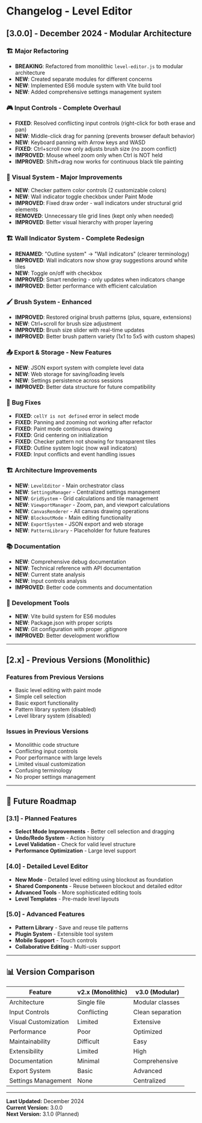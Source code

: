 # Changelog - Level Editor

## [3.0.0] - December 2024 - Modular Architecture

### 🏗️ **Major Refactoring**
- **BREAKING**: Refactored from monolithic `level-editor.js` to modular architecture
- **NEW**: Created separate modules for different concerns
- **NEW**: Implemented ES6 module system with Vite build tool
- **NEW**: Added comprehensive settings management system

### 🎮 **Input Controls - Complete Overhaul**
- **FIXED**: Resolved conflicting input controls (right-click for both erase and pan)
- **NEW**: Middle-click drag for panning (prevents browser default behavior)
- **NEW**: Keyboard panning with Arrow keys and WASD
- **FIXED**: Ctrl+scroll now only adjusts brush size (no zoom conflict)
- **IMPROVED**: Mouse wheel zoom only when Ctrl is NOT held
- **IMPROVED**: Shift+drag now works for continuous black tile painting

### 🎨 **Visual System - Major Improvements**
- **NEW**: Checker pattern color controls (2 customizable colors)
- **NEW**: Wall indicator toggle checkbox under Paint Mode
- **IMPROVED**: Fixed draw order - wall indicators under structural grid elements
- **REMOVED**: Unnecessary tile grid lines (kept only when needed)
- **IMPROVED**: Better visual hierarchy with proper layering

### 🏗️ **Wall Indicator System - Complete Redesign**
- **RENAMED**: "Outline system" → "Wall indicators" (clearer terminology)
- **IMPROVED**: Wall indicators now show gray suggestions around white tiles
- **NEW**: Toggle on/off with checkbox
- **IMPROVED**: Smart rendering - only updates when indicators change
- **IMPROVED**: Better performance with efficient calculation

### 🖌️ **Brush System - Enhanced**
- **IMPROVED**: Restored original brush patterns (plus, square, extensions)
- **NEW**: Ctrl+scroll for brush size adjustment
- **IMPROVED**: Brush size slider with real-time updates
- **IMPROVED**: Better brush pattern variety (1x1 to 5x5 with custom shapes)

### 📤 **Export & Storage - New Features**
- **NEW**: JSON export system with complete level data
- **NEW**: Web storage for saving/loading levels
- **NEW**: Settings persistence across sessions
- **IMPROVED**: Better data structure for future compatibility

### 🐛 **Bug Fixes**
- **FIXED**: `cellY is not defined` error in select mode
- **FIXED**: Panning and zooming not working after refactor
- **FIXED**: Paint mode continuous drawing
- **FIXED**: Grid centering on initialization
- **FIXED**: Checker pattern not showing for transparent tiles
- **FIXED**: Outline system logic (now wall indicators)
- **FIXED**: Input conflicts and event handling issues

### 🏗️ **Architecture Improvements**
- **NEW**: `LevelEditor` - Main orchestrator class
- **NEW**: `SettingsManager` - Centralized settings management
- **NEW**: `GridSystem` - Grid calculations and tile management
- **NEW**: `ViewportManager` - Zoom, pan, and viewport calculations
- **NEW**: `CanvasRenderer` - All canvas drawing operations
- **NEW**: `BlockoutMode` - Main editing functionality
- **NEW**: `ExportSystem` - JSON export and web storage
- **NEW**: `PatternLibrary` - Placeholder for future features

### 📚 **Documentation**
- **NEW**: Comprehensive debug documentation
- **NEW**: Technical reference with API documentation
- **NEW**: Current state analysis
- **NEW**: Input controls analysis
- **IMPROVED**: Better code comments and documentation

### 🔧 **Development Tools**
- **NEW**: Vite build system for ES6 modules
- **NEW**: Package.json with proper scripts
- **NEW**: Git configuration with proper .gitignore
- **IMPROVED**: Better development workflow

---

## [2.x] - Previous Versions (Monolithic)

### Features from Previous Versions
- Basic level editing with paint mode
- Simple cell selection
- Basic export functionality
- Pattern library system (disabled)
- Level library system (disabled)

### Issues in Previous Versions
- Monolithic code structure
- Conflicting input controls
- Poor performance with large levels
- Limited visual customization
- Confusing terminology
- No proper settings management

---

## 🚀 **Future Roadmap**

### [3.1] - Planned Features
- **Select Mode Improvements** - Better cell selection and dragging
- **Undo/Redo System** - Action history
- **Level Validation** - Check for valid level structure
- **Performance Optimization** - Large level support

### [4.0] - Detailed Level Editor
- **New Mode** - Detailed level editing using blockout as foundation
- **Shared Components** - Reuse between blockout and detailed editor
- **Advanced Tools** - More sophisticated editing tools
- **Level Templates** - Pre-made level layouts

### [5.0] - Advanced Features
- **Pattern Library** - Save and reuse tile patterns
- **Plugin System** - Extensible tool system
- **Mobile Support** - Touch controls
- **Collaborative Editing** - Multi-user support

---

## 📊 **Version Comparison**

| Feature | v2.x (Monolithic) | v3.0 (Modular) |
|---------|-------------------|----------------|
| Architecture | Single file | Modular classes |
| Input Controls | Conflicting | Clean separation |
| Visual Customization | Limited | Extensive |
| Performance | Poor | Optimized |
| Maintainability | Difficult | Easy |
| Extensibility | Limited | High |
| Documentation | Minimal | Comprehensive |
| Export System | Basic | Advanced |
| Settings Management | None | Centralized |

---

**Last Updated:** December 2024  
**Current Version:** 3.0.0  
**Next Version:** 3.1.0 (Planned)
